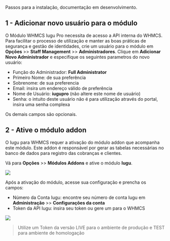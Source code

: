 Passos para a instalação, documentação em desenvolvimento.

## 1 - Adicionar novo usuário para o módulo

O Módulo WHMCS Iugu Pro necessita de acesso a API interna do WHMCS. Para facilitar o processo de utilização e manter as boas práticas de segurança e gestão de identidades, crie um usuário para o módulo em **Opções** >> **Staff Management** >> **Administradores**.
Clique em **Adicionar Novo Administrador** e especifique os seguintes parametros do novo usuário:

* Função do Administrador: **Full Administrator**
* Primeiro Nome: de sua preferência
* Sobrenome: de sua preferencia
* Email: insira um endereço válido de preferência
* Nome de Usuário: **iugupro** (não altere este nome de usuário)
* Senha: o intuito deste usuário não é para utilização através do portal, insira uma senha complexa

Os demais campos são opcionais.

## 2 - Ative o módulo addon

O Iugu para WHMCS requer a ativação do módulo addon que acompanha este módulo. Este addon é responsável por gerar as tabelas necessárias no banco de dados para registro das cobranças e clientes.

Vá para **Opções** >> **Módulos Addons** e ative o módulo **Iugu**.

![](imgs/2-ativar-modulo-addon-whmcs-iugu.png)

Após a ativação do módulo, acesse sua configuração e prencha os campos:

* Número da Conta Iugu: encontre seu número de conta Iugu em **Administração** >> **Configurações da conta**
* Token da API Iugu: insira seu token ou gere um para o WHMCS

![](imgs/3-token-iugu.png)

> Utilize um Token da versão LIVE para o ambiente de produção e TEST para ambiente de homologação
